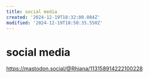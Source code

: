 ```yaml
---
title: social media
created: '2024-12-19T18:32:00.084Z'
modified: '2024-12-19T18:50:35.550Z'
---
```


# social media 

https://mastodon.social/@Rhiana/113158914222100228

